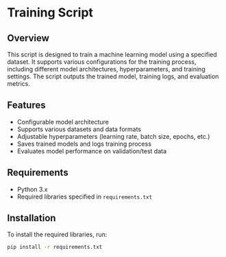 # Training Script

## Overview

This script is designed to train a machine learning model using a specified dataset. It supports various configurations for the training process, including different model architectures, hyperparameters, and training settings. The script outputs the trained model, training logs, and evaluation metrics.

## Features

- Configurable model architecture
- Supports various datasets and data formats
- Adjustable hyperparameters (learning rate, batch size, epochs, etc.)
- Saves trained models and logs training process
- Evaluates model performance on validation/test data

## Requirements

- Python 3.x
- Required libraries specified in `requirements.txt`

## Installation

To install the required libraries, run:

```sh
pip install -r requirements.txt
